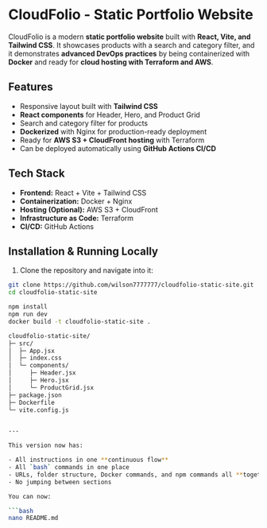 # CloudFolio - Static Portfolio Website
CloudFolio is a modern **static portfolio website** built with **React, Vite, and Tailwind CSS**. It showcases products with a search and category filter, and it demonstrates **advanced DevOps practices** by being containerized with **Docker** and ready for **cloud hosting with Terraform and AWS**.

## Features
- Responsive layout built with **Tailwind CSS**  
- **React components** for Header, Hero, and Product Grid  
- Search and category filter for products  
- **Dockerized** with Nginx for production-ready deployment  
- Ready for **AWS S3 + CloudFront hosting** with Terraform  
- Can be deployed automatically using **GitHub Actions CI/CD**

## Tech Stack
- **Frontend:** React + Vite + Tailwind CSS  
- **Containerization:** Docker + Nginx  
- **Hosting (Optional):** AWS S3 + CloudFront  
- **Infrastructure as Code:** Terraform  
- **CI/CD:** GitHub Actions

## Installation & Running Locally
1. Clone the repository and navigate into it:
```bash
git clone https://github.com/wilson7777777/cloudfolio-static-site.git
cd cloudfolio-static-site

npm install
npm run dev
docker build -t cloudfolio-static-site .

cloudfolio-static-site/
├─ src/
│  ├─ App.jsx
│  ├─ index.css
│  └─ components/
│     ├─ Header.jsx
│     ├─ Hero.jsx
│     └─ ProductGrid.jsx
├─ package.json
├─ Dockerfile
└─ vite.config.js


---

This version now has:  

- All instructions in one **continuous flow**  
- All `bash` commands in one place  
- URLs, folder structure, Docker commands, and npm commands all **together**  
- No jumping between sections  

You can now:

```bash
nano README.md
